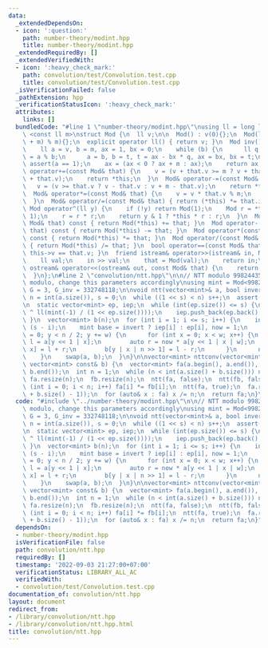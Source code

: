 ```yaml
---
data:
  _extendedDependsOn:
  - icon: ':question:'
    path: number-theory/modint.hpp
    title: number-theory/modint.hpp
  _extendedRequiredBy: []
  _extendedVerifiedWith:
  - icon: ':heavy_check_mark:'
    path: convolution/test/Convolution.test.cpp
    title: convolution/test/Convolution.test.cpp
  _isVerificationFailed: false
  _pathExtension: hpp
  _verificationStatusIcon: ':heavy_check_mark:'
  attributes:
    links: []
  bundledCode: "#line 1 \"number-theory/modint.hpp\"\nusing ll = long long;\n\ntemplate\
    \ <const ll m>\nstruct Mod {\n  ll v;\n\n  Mod() : v(0){};\n  Mod(ll _v) : v((_v\
    \ + m) % m){};\n  explicit operator ll() { return v; }\n  Mod inv() const {\n\
    \    ll a = v, b = m, ax = 1, bx = 0;\n    while (b) {\n      ll q = a / b, t\
    \ = a % b;\n      a = b, b = t, t = ax - bx * q, ax = bx, bx = t;\n    }\n   \
    \ assert(a == 1);\n    ax = (ax < 0 ? ax + m : ax);\n    return ax;\n  }\n  Mod&\
    \ operator+=(const Mod& that) {\n    v = (v + that.v >= m ? v + that.v - m : v\
    \ + that.v);\n    return *this;\n  }\n  Mod& operator-=(const Mod& that) {\n \
    \   v = (v >= that.v ? v - that.v : v + m - that.v);\n    return *this;\n  }\n\
    \  Mod& operator*=(const Mod& that) {\n    v = v * that.v % m;\n    return *this;\n\
    \  }\n  Mod& operator/=(const Mod& that) { return (*this) *= that.inv(); }\n \
    \ Mod operator^(ll y) {\n    if (!y) return Mod(1);\n    Mod r = *this ^ (y >>\
    \ 1);\n    r = r * r;\n    return y & 1 ? *this * r : r;\n  }\n  Mod operator+(const\
    \ Mod& that) const { return Mod(*this) += that; }\n  Mod operator-(const Mod&\
    \ that) const { return Mod(*this) -= that; }\n  Mod operator*(const Mod& that)\
    \ const { return Mod(*this) *= that; }\n  Mod operator/(const Mod& that) const\
    \ { return Mod(*this) /= that; }\n  bool operator==(const Mod& that) const { return\
    \ this->v == that.v; }\n  friend istream& operator>>(istream& in, Mod& that) {\n\
    \    ll val;\n    in >> val;\n    that = Mod(val);\n    return in;\n  }\n  friend\
    \ ostream& operator<<(ostream& out, const Mod& that) {\n    return out << that.v;\n\
    \  }\n};\n#line 2 \"convolution/ntt.hpp\"\n\n// NTT modulo 998244353, if change\
    \ modulo, change this parameters accordingly\nusing mint = Mod<998244353>;\nmint\
    \ G = 3, G_inv = 332748118;\n\nvoid ntt(vector<mint>& a, bool invert) {\n  int\
    \ n = int(a.size()), s = 0;\n  while ((1 << s) < n) s++;\n  assert(1 << s == n);\n\
    \n  static vector<mint> ep, iep;\n  while (int(ep.size()) <= s) {\n    ep.push_back(G\
    \ ^ ll(mint(-1) / (1 << ep.size())));\n    iep.push_back(ep.back().inv());\n \
    \ }\n  vector<mint> b(n);\n  for (int i = 1; i <= s; i++) {\n    int w = 1 <<\
    \ (s - i);\n    mint base = invert ? iep[i] : ep[i], now = 1;\n    for (int y\
    \ = 0; y < n / 2; y += w) {\n      for (int x = 0; x < w; x++) {\n        auto\
    \ l = a[y << 1 | x];\n        auto r = now * a[y << 1 | x | w];\n        b[y |\
    \ x] = l + r;\n        b[y | x | n >> 1] = l - r;\n      }\n      now *= base;\n\
    \    }\n    swap(a, b);\n  }\n}\n\nvector<mint> nttconv(vector<mint> const& a,\
    \ vector<mint> const& b) {\n  vector<mint> fa(a.begin(), a.end()), fb(b.begin(),\
    \ b.end());\n  int n = 1;\n  while (n < int(a.size() + b.size())) n <<= 1;\n \
    \ fa.resize(n);\n  fb.resize(n);\n  ntt(fa, false);\n  ntt(fb, false);\n  for\
    \ (int i = 0; i < n; i++) fa[i] *= fb[i];\n  ntt(fa, true);\n  fa.resize(int(a.size()\
    \ + b.size() - 1));\n  for (auto& x : fa) x /= n;\n  return fa;\n}\n"
  code: "#include \"../number-theory/modint.hpp\"\n\n// NTT modulo 998244353, if change\
    \ modulo, change this parameters accordingly\nusing mint = Mod<998244353>;\nmint\
    \ G = 3, G_inv = 332748118;\n\nvoid ntt(vector<mint>& a, bool invert) {\n  int\
    \ n = int(a.size()), s = 0;\n  while ((1 << s) < n) s++;\n  assert(1 << s == n);\n\
    \n  static vector<mint> ep, iep;\n  while (int(ep.size()) <= s) {\n    ep.push_back(G\
    \ ^ ll(mint(-1) / (1 << ep.size())));\n    iep.push_back(ep.back().inv());\n \
    \ }\n  vector<mint> b(n);\n  for (int i = 1; i <= s; i++) {\n    int w = 1 <<\
    \ (s - i);\n    mint base = invert ? iep[i] : ep[i], now = 1;\n    for (int y\
    \ = 0; y < n / 2; y += w) {\n      for (int x = 0; x < w; x++) {\n        auto\
    \ l = a[y << 1 | x];\n        auto r = now * a[y << 1 | x | w];\n        b[y |\
    \ x] = l + r;\n        b[y | x | n >> 1] = l - r;\n      }\n      now *= base;\n\
    \    }\n    swap(a, b);\n  }\n}\n\nvector<mint> nttconv(vector<mint> const& a,\
    \ vector<mint> const& b) {\n  vector<mint> fa(a.begin(), a.end()), fb(b.begin(),\
    \ b.end());\n  int n = 1;\n  while (n < int(a.size() + b.size())) n <<= 1;\n \
    \ fa.resize(n);\n  fb.resize(n);\n  ntt(fa, false);\n  ntt(fb, false);\n  for\
    \ (int i = 0; i < n; i++) fa[i] *= fb[i];\n  ntt(fa, true);\n  fa.resize(int(a.size()\
    \ + b.size() - 1));\n  for (auto& x : fa) x /= n;\n  return fa;\n}"
  dependsOn:
  - number-theory/modint.hpp
  isVerificationFile: false
  path: convolution/ntt.hpp
  requiredBy: []
  timestamp: '2022-09-03 21:27:00+07:00'
  verificationStatus: LIBRARY_ALL_AC
  verifiedWith:
  - convolution/test/Convolution.test.cpp
documentation_of: convolution/ntt.hpp
layout: document
redirect_from:
- /library/convolution/ntt.hpp
- /library/convolution/ntt.hpp.html
title: convolution/ntt.hpp
---
```

